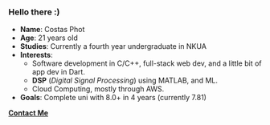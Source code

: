 ### Hello there :)

- **Name**: Costas Phot
- **Age**: 21 years old
- **Studies**: Currently a fourth year undergraduate in NKUA
- **Interests**:
  - Software development in C/C++, full-stack web dev, and a little bit of app dev in Dart.
  - **DSP** (*Digital Signal Processing*) using MATLAB, and ML.
  - Cloud Computing, mostly through AWS.
- **Goals**: Complete uni with 8.0+ in 4 years (currently 7.81)

**[Contact Me](mailto:costas.pitmtech.com)**
